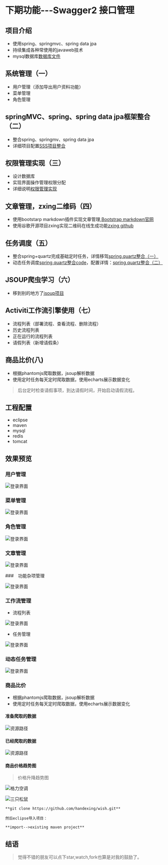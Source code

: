 # 下期功能---Swagger2 接口管理

## 项目介绍
- 使用spring、springmvc、spring data jpa
- 持续集成各种常使用的javaweb技术
- mysql数据库[数据库文件](https://github.com/handexing/wish/blob/master/src/main/webapp/doc/wish.sql)

## 系统管理（一）

- 用户管理（添加导出用户资料功能）
- 菜单管理
- 角色管理

## springMVC、spring、spring data jpa框架整合（二）
- 整合spring、springmv、spring data jpa
- 详细项目配置[SSS项目整合](https://handexing.github.io/2017/05/02/wish(%E4%B8%80)/)

## 权限管理实现（三）
- 设计数据库
- 实现界面操作管理权限分配
- 详细说明[权限管理实现](https://handexing.github.io/2017/05/03/wish(%E4%BA%8C)/)

## 文章管理，zxing二维码（四）
- 使用bootstarp markdown插件实现文章管理,[Bootstrap markdown官网](http://www.codingdrama.com/bootstrap-markdown/)
- 使用谷歌开源项目zxing实现二维码在线生成功能[zxing github](https://github.com/zxing/zxing)

## 任务调度（五）
- 整合spring+quartz完成基础定时任务，详情移驾[spring,quartz整合（一）](https://handexing.github.io/2017/05/04/spring+quartz(%E4%B8%80)/)
- 动态任务调度[spring,quartz整合code](https://github.com/handexing/frameworkAggregate)，配置详情：[spring,quartz整合（二）](https://handexing.github.io/2017/05/08/spring+quartz(%E4%BA%8C)/)

## JSOUP爬虫学习（六）
- 移到别的地方了[jsoup项目](https://github.com/handexing/frameworkAggregate)

## Activiti工作流引擎使用（七）
- 流程列表（部署流程、查看流程、删除流程）
- 历史流程列表
- 正在运行的流程列表
- 请假列表（新增请假条）

## 商品比价(八)
- 根据phantomjs爬取数据，jsoup解析数据
- 使用定时任务每天定时爬取数据，使用echarts展示数据变化


> 后台定时检查请假事项，到达请假时间，开始启动请假流程。
 

## 工程配置
- eclipse
- maven
- mysql
- redis
- tomcat

## 效果预览

### 用户管理

![登录界面](https://github.com/handexing/wish/raw/master/img/user.png)

### 菜单管理

![登录界面](https://github.com/handexing/wish/raw/master/img/menu.png)

### 角色管理

![登录界面](https://github.com/handexing/wish/raw/master/img/role.png)

### 文章管理

![登录界面](https://github.com/handexing/wish/raw/master/img/article.png)

###　功能杂项管理

![登录界面](https://github.com/handexing/wish/raw/master/img/code.png)

### 工作流管理

- 流程列表

![登录界面](https://github.com/handexing/wish/raw/master/img/processtask.png)

- 任务管理

![登录界面](https://github.com/handexing/wish/raw/master/img/processlist.png)


### 动态任务管理

![登录界面](https://github.com/handexing/wish/raw/master/img/tasklist.png)

### 商品比价

- 根据phantomjs爬取数据，jsoup解析数据
- 使用定时任务每天定时爬取数据，使用echarts展示数据变化

#### 准备爬取的数据

![资源路径](https://github.com/handexing/wish/raw/master/img/skusrc.png)

#### 已经爬取的数据

![资源路径](https://github.com/handexing/wish/raw/master/img/skuinfo.png)

#### 商品价格趋势图

> 价格升降趋势图

![格力空调](https://github.com/handexing/wish/raw/master/img/geli.png)

![三只松鼠](https://github.com/handexing/wish/raw/master/img/ss.png)

```
**git clone https://github.com/handexing/wish.git**

然后eclipse导入项目：

**import-->existing maven project**
```


## 结语

> 觉得不错的朋友可以点下star,watch,fork也算是对我的鼓励了。